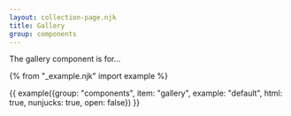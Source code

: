 ```yaml
---
layout: collection-page.njk
title: Gallery
group: components
---
```


The gallery component is for...

{% from "_example.njk" import example %}

{{ example({group: "components", item: "gallery", example: "default", html: true, nunjucks: true, open: false}) }}

